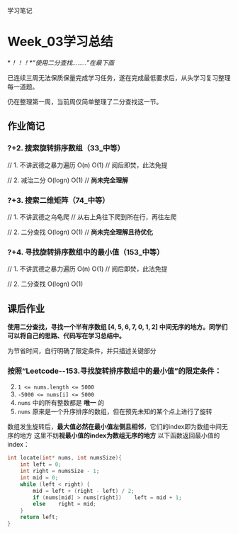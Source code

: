 学习笔记

# Week_03学习总结

**！！！*“使用二分查找........”*在最下面**

已连续三周无法保质保量完成学习任务，遂在完成最低要求后，从头学习复习整理每一道题。

仍在整理第一周，当前周仅简单整理了二分查找这一节。

## 作业简记

### ?+2. 搜索旋转排序数组（33_中等）

// 1. 不讲武德之暴力遍历 O(n) O(1)
//  阅后即焚，此法免提

// 2. 减治二分 O(logn) O(1)
//  **尚未完全理解**

### ?+3. 搜索二维矩阵（74_中等）

// 1. 不讲武德之乌龟爬
//  从右上角往下爬到所在行，再往左爬

// 2. 二分查找 O(logn) O(1)
//  **尚未完全理解且待优化**

### ?+4. 寻找旋转排序数组中的最小值（153_中等）

// 1. 不讲武德之暴力遍历 O(n) O(1)
//  阅后即焚，此法免提

// 2. 二分查找 O(logn) O(1)

## 课后作业

**使用二分查找，寻找一个半有序数组 [4, 5, 6, 7, 0, 1, 2] 中间无序的地方。同学们可以将自己的思路、代码写在学习总结中。**

为节省时间，自行明确了限定条件，并只描述关键部分
### 按照“Leetcode--153.寻找旋转排序数组中的最小值”的限定条件：

2. `1 <= nums.length <= 5000`
3. `-5000 <= nums[i] <= 5000`
4. `nums` 中的所有整数都是 **唯一** 的
5. `nums` 原来是一个升序排序的数组，但在预先未知的某个点上进行了旋转

数组发生旋转后，**最大值必然在最小值左侧且相邻**，它们的index即为数组中间无序的地方
这里不妨**视最小值的index为数组无序的地方**
以下函数返回最小值的index：

```c
int locate(int* nums, int numsSize){
    int left = 0;
    int right = numsSize - 1;
    int mid = 0;
    while (left < right) {
        mid = left + (right - left) / 2;
        if (nums[mid] > nums[right])    left = mid + 1;
        else    right = mid;
    } 
    return left;
}
```

